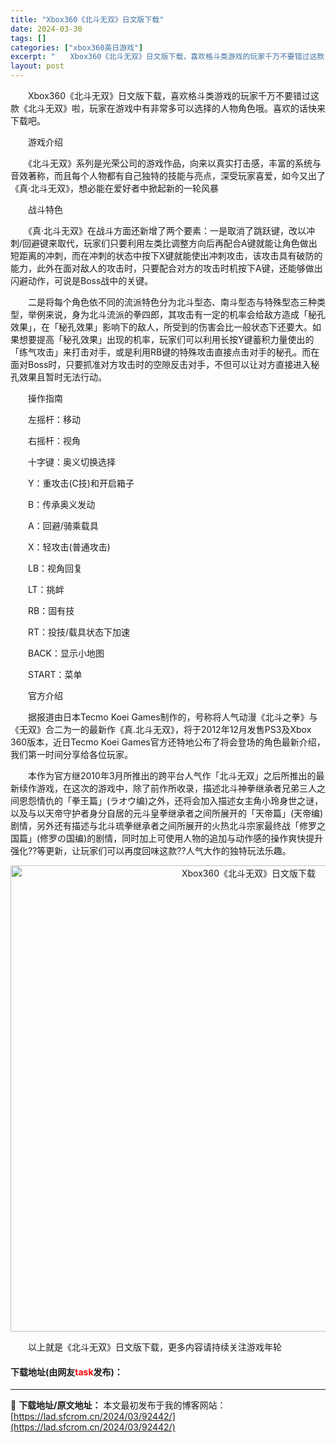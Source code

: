 ```yaml
---
title: "Xbox360《北斗无双》日文版下载"
date: 2024-03-30
tags: []
categories: ["xbox360英日游戏"]
excerpt: "　　Xbox360《北斗无双》日文版下载，喜欢格斗类游戏的玩家千万不要错过这款《北斗无双》啦，玩家在游戏中有非常多可以选择的人物角色哦。喜欢的话快来下载吧。 　　游戏介绍 　　《北斗无双》系列是光荣公司的游戏作品，向来以真实打击感，丰富的系统与音效著称，而且每个人物都有自己独特的技能与亮点，深受玩家&hellip;"
layout: post
---
```


 <p>　　Xbox360《北斗无双》日文版下载，喜欢格斗类游戏的玩家千万不要错过这款《北斗无双》啦，玩家在游戏中有非常多可以选择的人物角色哦。喜欢的话快来下载吧。</p> <p>　　游戏介绍</p> <p>　　《北斗无双》系列是光荣公司的游戏作品，向来以真实打击感，丰富的系统与音效著称，而且每个人物都有自己独特的技能与亮点，深受玩家喜爱，如今又出了《真&middot;北斗无双》，想必能在爱好者中掀起新的一轮风暴</p> <p>　　战斗特色</p> <p>　　《真‧北斗无双》在战斗方面还新增了两个要素：一是取消了跳跃键，改以冲刺/回避键来取代，玩家们只要利用左类比调整方向后再配合A键就能让角色做出短距离的冲刺，而在冲刺的状态中按下X键就能使出冲刺攻击，该攻击具有破防的能力，此外在面对敌人的攻击时，只要配合对方的攻击时机按下A键，还能够做出闪避动作，可说是Boss战中的关键。</p> <p>　　二是将每个角色依不同的流派特色分为北斗型态、南斗型态与特殊型态三种类型，举例来说，身为北斗流派的拳四郎，其攻击有一定的机率会给敌方造成「秘孔效果」，在「秘孔效果」影响下的敌人，所受到的伤害会比一般状态下还要大。如果想要提高「秘孔效果」出现的机率，玩家们可以利用长按Y键蓄积力量使出的「练气攻击」来打击对手，或是利用RB键的特殊攻击直接点击对手的秘孔。而在面对Boss时，只要抓准对方攻击时的空隙反击对手，不但可以让对方直接进入秘孔效果且暂时无法行动。</p> <p>　　操作指南</p> <p>　　左摇杆：移动</p> <p>　　右摇杆：视角</p> <p>　　十字键：奥义切换选择</p> <p>　　Y：重攻击(C技)和开启箱子</p> <p>　　B：传承奥义发动</p> <p>　　A：回避/骑乘载具</p> <p>　　X：轻攻击(普通攻击)</p> <p>　　LB：视角回复</p> <p>　　LT：挑衅</p> <p>　　RB：固有技</p> <p>　　RT：投技/载具状态下加速</p> <p>　　BACK：显示小地图</p> <p>　　START：菜单</p> <p>　　官方介绍</p> <p>　　据报道由日本Tecmo Koei Games制作的，号称将人气动漫《北斗之拳》与《无双》合二为一的最新作《真.北斗无双》，将于2012年12月发售PS3及Xbox 360版本，近日Tecmo Koei Games官方还特地公布了将会登场的角色最新介绍，我们第一时间分享给各位玩家。</p> <p>　　本作为官方继2010年3月所推出的跨平台人气作「北斗无双」之后所推出的最新续作游戏，在这次的游戏中，除了前作所收录，描述北斗神拳继承者兄弟三人之间恩怨情仇的「拳王篇」(ラオウ编)之外，还将会加入描述女主角小玲身世之谜，以及与以天帝守护者身分自居的元斗皇拳继承者之间所展开的「天帝篇」(天帝编)剧情，另外还有描述与北斗琉拳继承者之间所展开的火热北斗宗家最终战「修罗之国篇」(修罗の国编)的剧情，同时加上可使用人物的追加与动作感的操作爽快提升强化??等更新，让玩家们可以再度回味这款??人气大作的独特玩法乐趣。</p> <p align="center"><img align="" border="0" src="https://lad.sfcrom.cn/wp-content/uploads/2024/03/20240330_6607d3d8265dc.jpg" width="746" alt="Xbox360《北斗无双》日文版下载" /></p> <p>　　以上就是《北斗无双》日文版下载，更多内容请持续关注游戏年轮</p> <p><h4>下载地址(由网友<font color="red">task</font>发布)：</h4></p> 

---
📖 **下载地址/原文地址：** 本文最初发布于我的博客网站：[https://lad.sfcrom.cn/2024/03/92442/](https://lad.sfcrom.cn/2024/03/92442/)
